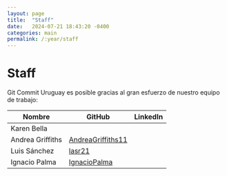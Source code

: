 ```yaml
---
layout: page
title:  "Staff"
date:   2024-07-21 18:43:20 -0400
categories: main
permalink: /:year/staff
---
```


# Staff

Git Commit Uruguay es posible gracias al gran esfuerzo de nuestro equipo de trabajo:

| Nombre | GitHub | LinkedIn |
|--------|--------|----------|
| Karen Bella | | |
| Andrea Griffiths | [AndreaGriffiths11](https://github.com/AndreaGriffiths11) | |
| Luis Sánchez | [lasr21](https://github.com/lasr21) | |
| Ignacio Palma | [IgnacioPalma](https://github.com/IgnacioPalma) | |